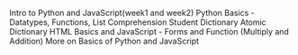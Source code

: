 Intro to Python and JavaScript(week1 and week2)
Python Basics - Datatypes, Functions, List Comprehension
Student Dictionary
Atomic Dictionary
HTML Basics and JavaScript - Forms and Function (Multiply and Addition)
More on Basics of Python and JavaScript
